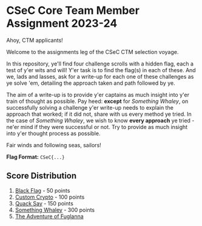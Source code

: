 # CSeC Core Team Member Assignment 2023-24

Ahoy, CTM applicants!

Welcome to the assignments leg of the CSeC CTM selection voyage.

In this repository, ye'll find four challenge scrolls with a hidden flag, each a test of y'er wits and will! Y'er task is to find the flag(s) in each of these. And we, lads and lasses, ask for a write-up for each one of these challenges as ye solve 'em, detailing the approach taken and path followed by ye. 

The aim of a write-up is to provide y'er captains as much insight into y'er train of thought as possible. Pay heed: **except** for *Something Whaley*, on successfully solving a challenge y'er write-up needs to explain the approach that worked; if it did not, share with us every method ye tried. In the case of *Something Whaley*, we wish to know **every approach** ye tried - ne'er mind if they were successful or not. Try to provide as much insight into y'er thought process as possible.

Fair winds and following seas, sailors!

**Flag Format:** ```CSeC{...}```

## Score Distribution
1. [Black Flag](Black_Flag) - 50 points
2. [Custom Crypto](Custom_Crypto) - 100 points
2. [Quack Say](Quack_Say) - 150 points
4. [Something Whaley](Something_Whaley) - 300 points
5. [The Adventure of Fuglanna](The_Adventure_of_Fuglanna)
